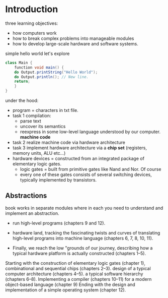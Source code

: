 # Introduction

three learning objectives:

* how computers work
* how to break complex problems into manageable modules 
* how to develop large-scale hardware and software systems. 

simple hello world let's explore

```java
class Main {
    function void main() {
    do Output.printString("Hello World");
    do Output.println(); // New line.
    return;
    }
}
```

under the hood:

- program = characters in txt file. 
- task 1 compilation:
  - parse text
  - uncover its semantics
  - reexpress in some low-level language understood by our
    computer. **machine code**
- task 2 realize machine code via hardware architecture
- task 3 implement hardware architecture via a **chip set** (registers, memory units, ALU etc...)
- hardware devices = constructed from an integrated package of elementary logic gates. 
  - logic gates =  built from primitive gates like Nand and Nor. Of course
  - every one of these gates consists of several switching devices, typically implemented
    by transistors. 


## Abstractions

book works in separate modules where in each you need to understand and implement an abstraction.

* run high-level programs (chapters 9 and 12).

* hardware land, tracking the fascinating twists and curves of translating high-level programs into machine language (chapters 6, 7, 8, 10, 11). 

* Finally, we reach the low "grounds of our journey, describing how a typical hardware platform is actually constructed (chapters 1–5).

  

Starting with the construction of elementary logic gates (chapter 1), combinational and sequential chips (chapters 2–3).
design of a typical computer architecture (chapters 4–5).
a typical software hierarchy (chapters 6–8). 
Implementing a compiler (chapters 10–11) 
for a modern object-based language (chapter 9)
Ending with the design and implementation of a simple operating system (chapter 12).
